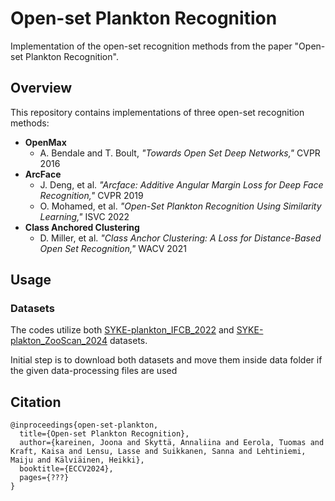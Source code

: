 # Open-set Plankton Recognition

Implementation of the open-set recognition methods from the paper "Open-set Plankton Recognition".

## Overview
This repository contains implementations of three open-set recognition methods:
- **OpenMax** 
    - A. Bendale and T. Boult, *"Towards Open Set Deep Networks,"* CVPR 2016
- **ArcFace** 
    - J. Deng, et al. *"Arcface: Additive Angular Margin Loss for Deep Face Recognition,"* CVPR 2019
    - O. Mohamed, et al. *"Open-Set Plankton Recognition Using Similarity Learning,"* ISVC 2022
- **Class Anchored Clustering**
    - D. Miller, et al. *"Class Anchor Clustering: A Loss for Distance-Based Open Set Recognition,"* WACV 2021

## Usage

### Datasets
The codes utilize both [SYKE-plankton_IFCB_2022](hhttps://doi.org/10.23728/b2share.abf913e5a6ad47e6baa273ae0ed6617a) and [SYKE-plakton_ZooScan_2024](https://doi.org/10.23729/fa115087-2698-4aa5-aedd-11e260b9694d) datasets.

Initial step is to download both datasets and move them inside data folder if the given data-processing files are used




## Citation

```text
@inproceedings{open-set-plankton,
  title={Open-set Plankton Recognition},
  author={kareinen, Joona and Skyttä, Annaliina and Eerola, Tuomas and Kraft, Kaisa and Lensu, Lasse and Suikkanen, Sanna and Lehtiniemi, Maiju and Kälviäinen, Heikki},
  booktitle={ECCV2024},
  pages={???}
}
```
